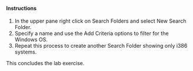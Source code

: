 #### Instructions

1. In the upper pane right click on Search Folders and select New Search Folder. 
2. Specify a name and use the Add Criteria options to filter for the Windows OS.
3. Repeat this process to create another Search Folder showing only i386 systems.
	
This concludes the lab exercise.

